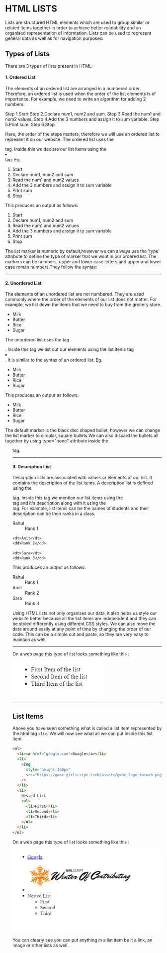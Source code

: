 # HTML LISTS
Lists are structured HTML elements which are used to group similar or related items together in order to achieve better readability and an organised representation of information. Lists can be used to represent general data as well as for navigation purposes. 

## Types of Lists
There are 3 types of lists present in HTML:
#### 1. Ordered List
The elements of an ordered list are arranged in a numbered order. Therefore, an ordered list is used when the order of the list elements is of importance. 
For example, we need to write an algorithm for adding 2 numbers.

Step 1.Start
Step 2.Declare num1, num2 and sum.
Step 3.Read the num1 and num2 values.
Step 4.Add the 3 numbers and assign it to sum variable.
Step 5.Print sum.
Step 6.Stop

Here, the order of the steps matters, therefore we will use an ordered list to represent it on our website. The ordered list uses the <ol></ol>   tag. Inside this we declare our list items using the  <li></li>  tag. 
Eg.
<ol>
  <li>Start</li>
  <li>Declare num1, num2 and sum</li>
  <li>Read the num1 and num2 values</li>
  <li>Add the 3 numbers and assign it to sum variable</li>
  <li>Print sum</li>
  <li>Stop</li>
</ol>


This produces an output as follows:
<ol>
  <li>Start</li>
  <li>Declare num1, num2 and sum</li>
  <li>Read the num1 and num2 values</li>
  <li>Add the 3 numbers and assign it to sum variable</li>
  <li>Print sum</li>
  <li>Stop</li>
</ol>

The list marker is numeric by default,however we can always use the 'type' attribute to define the type of marker that we want in our ordered list. The markers can be numbers, upper and lower case letters and upper and lower case roman numbers.They follow the syntax:
 <ol type="a"></ol> 

---

#### 2. Unordered List
The elements of an unordered list are not numbered. They are used commonly where the order of the elements of our list does not matter. For example, we list down the items that we need to buy from the grocery store. 

- Milk
- Butter
- Rice
- Sugar

The unordered list uses the tag  <ul></ul>. Inside this tag we list out our elements using the list items tag  <li></li>. It is similar to the syntax of an ordered list.
Eg.
<ul>
  <li>Milk</li>
  <li>Butter</li>
  <li>Rice</li>
  <li>Sugar</li>
</ul>

This produces an outpur as follows:
<ul>
  <li>Milk</li>
  <li>Butter</li>
  <li>Rice</li>
  <li>Sugar</li>
</ul>

The default marker is the black disc shaped bullet, however we can change the list marker to circular, square bullets.We can also discard the bullets all together by using  type="none"  attribute inside the <ul> tag.

---

#### 3. Description List
Description lists are associated with values or elements of our list. It contains the description of the list items. A description list is defined using the  <dl></dl> tag. Inside this tag we mention our list items using the <dt></dt> tag and it's description along with it using the <dd></dd> tag.
For example, list items can be the names of students and their description can be their ranks in a class.



 <dl>
    <dt>Rahul</dt>
    <dd>Rank 1</dd>

    <dt>Amit</dt>
    <dd>Rank 2</dd>

    <dt>Sara</dt>
    <dd>Rank 3</dd>
</dl>

This produces an output as follows:
<dl>
    <dt>Rahul</dt>
    <dd>Rank 1</dd>
   <dt>Amit</dt>
    <dd>Rank 2</dd>
   <dt>Sara</dt>
    <dd>Rank 3</dd>
</dl>

Using HTML lists not only organises our data, it also helps us style our website better because all the list items are independent and they can be styled differently using different CSS styles. We can also move the data around easily at any point of time by changing the order of our code. This can be a simple cut and paste, so they are very 
easy to maintain as well.

---
On a web page this type of list looks something like this :

![](./assets/unordered_list.png)

---

## List Items

Above you have seen something what is called a list item represented by the html tag `<li>`. We will now see what all we can put inside this list item.

```html
<ul>
  <li><a href="google.com">Google</a></li>
  <li>
    <img
      style="height:100px"
      src="https://gwoc.girlscript.tech/assets/gwoc_logo_forweb.png"
    />
  </li>
  <li>
    Nested List
    <ul>
      <li>First</li>
      <li>Second</li>
      <li>Third</li>
    </ul>
  </li>
</ul>
```

On a web page this type of list looks something like this :

![](./assets/list_items.png)

You can clearly see you can put anything in a list item be it a link, an image or other lists as well.
